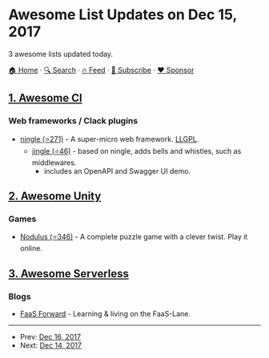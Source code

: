 # Awesome List Updates on Dec 15, 2017

3 awesome lists updated today.

[🏠 Home](/README.md) · [🔍 Search](https://www.trackawesomelist.com/search/) · [🔥 Feed](https://www.trackawesomelist.com/rss.xml) · [📮 Subscribe](https://trackawesomelist.us17.list-manage.com/subscribe?u=d2f0117aa829c83a63ec63c2f&id=36a103854c) · [❤️  Sponsor](https://github.com/sponsors/theowenyoung)



## [1. Awesome Cl](/content/CodyReichert/awesome-cl/README.md)

### Web frameworks / Clack plugins

*   [ningle (⭐271)](https://github.com/fukamachi/ningle) - A super-micro web framework. [LLGPL](http://opensource.franz.com/preamble.html).
    *   [jingle (⭐46)](https://github.com/dnaeon/cl-jingle) - based on ningle, adds  bells and whistles, such as middlewares.
        *   includes an OpenAPI and Swagger UI demo.

## [2. Awesome Unity](/content/RyanNielson/awesome-unity/README.md)

### Games

*   [Nodulus (⭐346)](https://github.com/Hyperparticle/nodulus) - A complete puzzle game with a clever twist. Play it online.

## [3. Awesome Serverless](/content/pmuens/awesome-serverless/README.md)

### Blogs

*   [FaaS Forward](https://faaslane.wordpress.com) - Learning & living on the FaaS-Lane.

---

- Prev: [Dec 16, 2017](/content/2017/12/16/README.md)
- Next: [Dec 14, 2017](/content/2017/12/14/README.md)